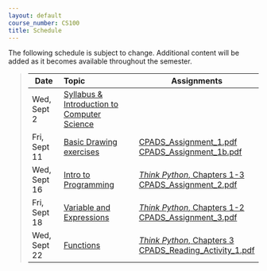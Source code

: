 ```yaml
---
layout: default
course_number: CS100
title: Schedule
---
```


The following schedule is subject to change.
Additional content will be added as it becomes available throughout the semester.


>| **Date**       | **Topic**                                                                                            |  **Assignments**                                                                           |
>| ---------------|:-----------------------------------------------------------------------------------------------------|--------------------------------------------------------------------------------------------|
>| Wed, Sept 2    |  [Syllabus & Introduction to Computer Science](lectures/lecture0_intro.pdf)                          |                                                                                            |
>| Fri, Sept 11   |  [Basic Drawing exercises](lectures/lecture1_drawing.pdf)                                            | [CPADS_Assignment_1.pdf](assign/CPADS_Assignment_1.pdf) <br /> [CPADS_Assignment_1b.pdf](assign/CPADS_Assignment_1b.pdf)                                 |
>| Wed, Sept 16   |  [Intro to Programming](lectures/lecture2_programming_intro.pdf)                                     | [*Think Python*, Chapters 1-3](http://greenteapress.com/thinkpython/thinkpython.html) <br /> [CPADS_Assignment_2.pdf](assign/CPADS_Assignment_2.pdf)     |
>| Fri, Sept 18   |  [Variable and Expressions](lectures/lecture3_variables_expressions.pdf)                             | [*Think Python*, Chapters 1-2](http://greenteapress.com/thinkpython/thinkpython.html) <br /> [CPADS_Assignment_3.pdf](assign/CPADS_Assignment_3.pdf)     |
>| Wed, Sept 22   |  [Functions](lectures/lecture4_functions.pdf)                                                        | [*Think Python*, Chapters 3](http://greenteapress.com/thinkpython/thinkpython.html) <br />  [CPADS_Reading_Activity_1.pdf](assign/CPADS_Reading_Activity_1.pdf)      |

<!-- vim:set wrap: ­-->
<!-- vim:set linebreak: -->
<!-- vim:set nolist: -->
